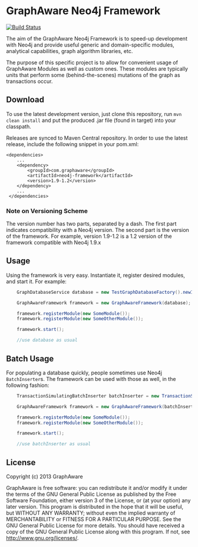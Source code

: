 GraphAware Neo4j Framework
==========================

[![Build Status](https://travis-ci.org/graphaware/neo4j-framework.png)](https://travis-ci.org/graphaware/neo4j-framework)

The aim of the GraphAware Neo4j Framework is to speed-up development with Neo4j and provide useful generic and domain-specific
modules, analytical capabilities, graph algorithm libraries, etc.

The purpose of this specific project is to allow for convenient usage of GraphAware Modules as well as custom ones.
These modules are typically units that perform some (behind-the-scenes) mutations of the graph as transactions occur.

Download
--------

To use the latest development version, just clone this repository, run `mvn clean install` and put the produced .jar file (found in target) into your classpath.

Releases are synced to Maven Central repository. In order to use the latest release, include the following snippet in your pom.xml:

    <dependencies>
        ...
        <dependency>
            <groupId>com.graphaware</groupId>
            <artifactId>neo4j-framework</artifactId>
            <version>1.9-1.2</version>
        </dependency>
        ...
     </dependencies>

### Note on Versioning Scheme

The version number has two parts, separated by a dash. The first part indicates compatibility with a Neo4j version.
 The second part is the version of the framework. For example, version 1.9-1.2 is a 1.2 version of the framework
 compatible with Neo4j 1.9.x

Usage
-----

Using the framework is very easy. Instantiate it, register desired modules, and start it. For example:

```java
    GraphDatabaseService database = new TestGraphDatabaseFactory().newImpermanentDatabase(); //replace with your own database, probably a permanent one

    GraphAwareFramework framework = new GraphAwareFramework(database);

    framework.registerModule(new SomeModule());
    framework.registerModule(new SomeOtherModule());

    framework.start();

    //use database as usual
```

Batch Usage
-----------

For populating a database quickly, people sometimes use Neo4j `BatchInserter`s. The framework can be used with those as
well, in the following fashion:

```java
    TransactionSimulatingBatchInserter batchInserter = new TransactionSimulatingBatchInserterImpl(/path/to/your/db);

    GraphAwareFramework framework = new GraphAwareFramework(batchInserter);

    framework.registerModule(new SomeModule());
    framework.registerModule(new SomeOtherModule());

    framework.start();

    //use batchInserter as usual
```

License
-------

Copyright (c) 2013 GraphAware

GraphAware is free software: you can redistribute it and/or modify it under the terms of the GNU General Public License
as published by the Free Software Foundation, either version 3 of the License, or (at your option) any later version.
This program is distributed in the hope that it will be useful, but WITHOUT ANY WARRANTY; without even the implied
warranty of MERCHANTABILITY or FITNESS FOR A PARTICULAR PURPOSE. See the GNU General Public License for more details.
You should have received a copy of the GNU General Public License along with this program.
If not, see <http://www.gnu.org/licenses/>.